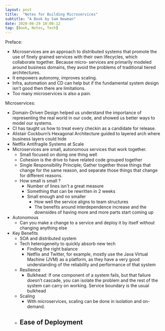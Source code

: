 ```yaml
---
layout: post
title:  "Notes for Building Microservices"
subtitle: "A Book by Sam Newman"
date: 2020-06-29 10:00:12
tag: [Book, Notes, Tech]
---
```



Preface:
- Microservices are an approach to distributed systems that promote the use of finely grained services with their own lifecycles, which collaborate together. Because micro‐ services are primarily modeled around business domains, they avoid the problems of traditional tiered architectures.
- It empowers autonomy, improves scaling.
- Infra, automation and CD can help but if the fundamental system design isn't good then there are limitations.
- Too many microservices is also a pain.

Microservices:
- Domain-Driven Design helped us understand the importance of representing the real world in our code, and showed us better ways to model our systems.
- CI has taught us how to treat every checkin as a candidate for release.
- Alistair Cockburn’s Hexagonal Architecture guided to layered arch where business layers could hide
- Netflix Antifragile Systems at Scale
- Microservices are small, autonomous services that work together.
	- Small focused on doing one thing well 
	- Cohesion is the drive to have related code grouped together
	- Single Responsibility Principle; Gather together those things that change for the same reason, and separate those things that change for different reasons.
	- How small is small ?
		- Number of lines isn't a great measure
		- Something that can be rewritten in 2 weeks
		- Small enough and no smaller
			- How well the service aligns to team structures
			- The benefits around interdependence increase and the downsides of having more and more parts start coming up
- Autonomous
	- Can you make a change to a service and deploy it by itself without changing anything else
- Key Benefits
	- SOA and distributed system
	- Tech heterogeneity to quickly absorb new tech 
		- Finding the right balance 
		- Netflix and Twitter, for example, mostly use the Java Virtual Machine (JVM) as a platform, as they have a very good understanding of the reliability and performance of that system
	- Resilience
		- Bulkhead: If one component of a system fails, but that failure doesn’t cascade, you can isolate the problem and the rest of the system can carry on working. Service boundary is the usual bulkhead
	- Scaling
		- With microservices, scaling can be done in isolation and on-demand. 
	- Ease of Deployment 
		- 





















